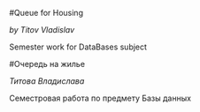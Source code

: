 #Queue for Housing

*by Titov Vladislav*

Semester work for DataBases subject

#Очередь на жилье

*Титова Владислава*

Семестровая работа по предмету Базы данных